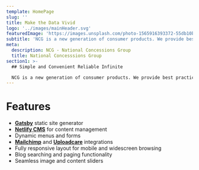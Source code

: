 ```yaml
---
template: HomePage
slug: ''
title: Make the Data Vivid
logo: '../images/mainHeader.svg'
featuredImage: 'https://images.unsplash.com/photo-1565916393372-55db10bd0daf?ixlib=rb-1.2.1&ixid=eyJhcHBfaWQiOjEyMDd9&auto=format&fit=crop&w=1500&q=80'
subtitle: 'NCG is a new generation of consumer products. We provide best practices with simplicity, convenience, profession, reliability, and infinite possibilities.'
meta:
  description: NCG - National Concessions Group
  title: National Concesssions Group
section1: >-
  ## Simple and Convenient Reliable Infinite

  NCG is a new generation of consumer products. We provide best practices with simplicity, convenience, profession, reliability, and infinite possibilities.
---
```


# Features

- **[Gatsby](https://gatsbyjs.org)** static site generator
- **[Netlify CMS](https://github.com/netlify/netlify-cms)** for content management
- Dynamic menus and forms
- **[Mailchimp](http://mailchimp.com)** and **[Uploadcare](https://uploadcare.com)** integrations
- Fully responsive layout for mobile and widescreen browsing
- Blog searching and paging functionality
- Seamless image and content sliders
